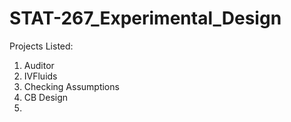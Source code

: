 # STAT-267_Experimental_Design

Projects Listed:
1. Auditor
2. IVFluids
3. Checking Assumptions
4. CB Design
5. 